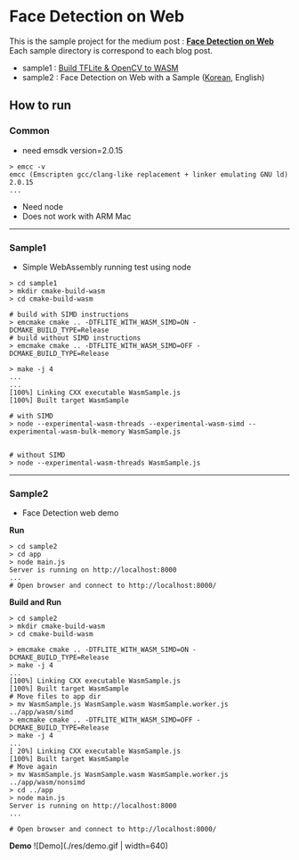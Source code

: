 # Face Detection on Web

This is the sample project for the medium post : [**Face Detection on Web**](https://blog.seeso.io/face-detection-on-web-tflite-wasm-simd-introduction-8b5156336fe0)
Each sample directory is correspond to each blog post.
- sample1 : [Build TFLite & OpenCV to WASM](https://blog.seeso.io/face-detection-on-web-tflite-wasm-simd-462975e0f628)
- sample2 : Face Detection on Web with a Sample ([Korean](https://medium.com/@woang1892/5b3f0bd52d19), English)

## How to run

### Common
- need emsdk version=2.0.15
```
> emcc -v
emcc (Emscripten gcc/clang-like replacement + linker emulating GNU ld) 2.0.15
...
```
- Need node
- Does not work with ARM Mac

---

### Sample1
- Simple WebAssembly running test using node

```
> cd sample1
> mkdir cmake-build-wasm
> cd cmake-build-wasm

# build with SIMD instructions
> emcmake cmake .. -DTFLITE_WITH_WASM_SIMD=ON -DCMAKE_BUILD_TYPE=Release
# build without SIMD instructions
> emcmake cmake .. -DTFLITE_WITH_WASM_SIMD=OFF -DCMAKE_BUILD_TYPE=Release

> make -j 4
...
...
[100%] Linking CXX executable WasmSample.js
[100%] Built target WasmSample

# with SIMD
> node --experimental-wasm-threads --experimental-wasm-simd --experimental-wasm-bulk-memory WasmSample.js


# without SIMD
> node --experimental-wasm-threads WasmSample.js

```

---

### Sample2
- Face Detection web demo

**Run**
```
> cd sample2
> cd app
> node main.js
Server is running on http://localhost:8000
...
# Open browser and connect to http://localhost:8000/
```
**Build and Run**
```
> cd sample2
> mkdir cmake-build-wasm
> cd cmake-build-wasm

> emcmake cmake .. -DTFLITE_WITH_WASM_SIMD=ON -DCMAKE_BUILD_TYPE=Release
> make -j 4
...
[100%] Linking CXX executable WasmSample.js
[100%] Built target WasmSample
# Move files to app dir
> mv WasmSample.js WasmSample.wasm WasmSample.worker.js ../app/wasm/simd
> emcmake cmake .. -DTFLITE_WITH_WASM_SIMD=OFF -DCMAKE_BUILD_TYPE=Release
> make -j 4
...
[ 20%] Linking CXX executable WasmSample.js
[100%] Built target WasmSample
# Move again
> mv WasmSample.js WasmSample.wasm WasmSample.worker.js ../app/wasm/nonsimd
> cd ../app
> node main.js
Server is running on http://localhost:8000
...

# Open browser and connect to http://localhost:8000/
```

**Demo**
![Demo](./res/demo.gif | width=640)
